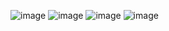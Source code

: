 ![image](https://github.com/user-attachments/assets/7c546b52-94dc-4385-91a3-baa9602d4b27)
![image](https://github.com/user-attachments/assets/c5d2d644-7a2f-4d7d-a054-775adeb5651a)
![image](https://github.com/user-attachments/assets/c56e5fc1-4858-49df-a51b-2347f9dfbced)
![image](https://github.com/user-attachments/assets/8412841a-4a54-49e4-aec1-67ff31d8f171)


